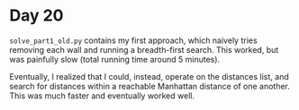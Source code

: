 # Day 20

`solve_part1_old.py` contains my first approach, which naively tries removing each wall and running a breadth-first search. This worked, but was painfully slow (total running time around 5 minutes). 

Eventually, I realized that I could, instead, operate on the distances list, and search for distances within a reachable Manhattan distance of one another. This was much faster and eventually worked well. 